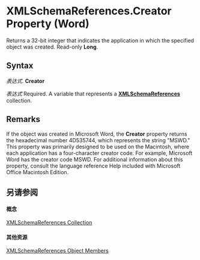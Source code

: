 
# XMLSchemaReferences.Creator Property (Word)

Returns a 32-bit integer that indicates the application in which the specified object was created. Read-only  **Long**.


## Syntax

 _表达式_. **Creator**

 _表达式_ Required. A variable that represents a **[XMLSchemaReferences](56bef973-805c-c77a-6d2a-54a39fbd1206.md)** collection.


## Remarks

If the object was created in Microsoft Word, the  **Creator** property returns the hexadecimal number 4D535744, which represents the string "MSWD." This property was primarily designed to be used on the Macintosh, where each application has a four-character creator code. For example, Microsoft Word has the creator code MSWD. For additional information about this property, consult the language reference Help included with Microsoft Office Macintosh Edition.


## 另请参阅


#### 概念


[XMLSchemaReferences Collection](56bef973-805c-c77a-6d2a-54a39fbd1206.md)
#### 其他资源


[XMLSchemaReferences Object Members](http://msdn.microsoft.com/library/54dc0cdf-b3fc-792b-fc52-3045b0a301b0%28Office.15%29.aspx)